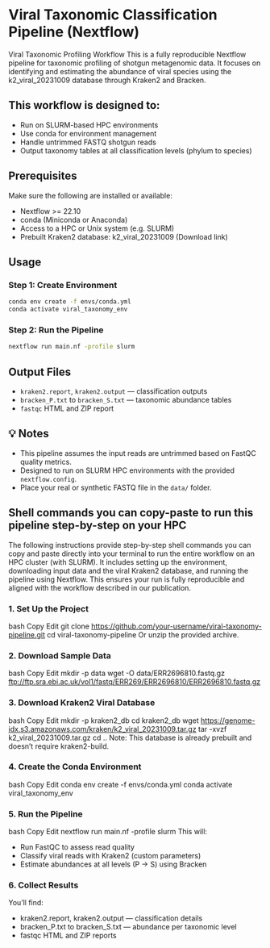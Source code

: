 # Viral Taxonomic Classification Pipeline (Nextflow)

Viral Taxonomic Profiling Workflow
This is a fully reproducible Nextflow pipeline for taxonomic profiling of shotgun metagenomic data.
It focuses on identifying and estimating the abundance of viral species using the k2_viral_20231009 database through Kraken2 and Bracken.

## This workflow is designed to:

- Run on SLURM-based HPC environments
- Use conda for environment management
- Handle untrimmed FASTQ shotgun reads
- Output taxonomy tables at all classification levels (phylum to species)


## Prerequisites
Make sure the following are installed or available:
- Nextflow >= 22.10
- conda (Miniconda or Anaconda)
- Access to a HPC or Unix system (e.g. SLURM) 
- Prebuilt Kraken2 database: k2_viral_20231009 (Download link)

## Usage

### Step 1: Create Environment

```bash
conda env create -f envs/conda.yml
conda activate viral_taxonomy_env
```

### Step 2: Run the Pipeline

```bash
nextflow run main.nf -profile slurm
```

## Output Files

- `kraken2.report`, `kraken2.output` — classification outputs
- `bracken_P.txt` to `bracken_S.txt` — taxonomic abundance tables
- `fastqc` HTML and ZIP report

## 💡 Notes

- This pipeline assumes the input reads are untrimmed based on FastQC quality metrics.
- Designed to run on SLURM HPC environments with the provided `nextflow.config`.
- Place your real or synthetic FASTQ file in the `data/` folder.
  
## Shell commands you can copy-paste to run this pipeline step-by-step on your HPC
The following instructions provide step-by-step shell commands you can copy and paste directly into your terminal to run the entire workflow on an HPC cluster (with SLURM).
It includes setting up the environment, downloading input data and the viral Kraken2 database, and running the pipeline using Nextflow.
This ensures your run is fully reproducible and aligned with the workflow described in our publication.

### 1. Set Up the Project
bash
Copy
Edit
git clone https://github.com/your-username/viral-taxonomy-pipeline.git
cd viral-taxonomy-pipeline
Or unzip the provided archive.

### 2. Download Sample Data
bash
Copy
Edit
mkdir -p data
wget -O data/ERR2696810.fastq.gz ftp://ftp.sra.ebi.ac.uk/vol1/fastq/ERR269/ERR2696810/ERR2696810.fastq.gz

### 3. Download Kraken2 Viral Database
bash
Copy
Edit
mkdir -p kraken2_db
cd kraken2_db
wget https://genome-idx.s3.amazonaws.com/kraken/k2_viral_20231009.tar.gz
tar -xvzf k2_viral_20231009.tar.gz
cd ..
Note: This database is already prebuilt and doesn’t require kraken2-build.

### 4. Create the Conda Environment
bash
Copy
Edit
conda env create -f envs/conda.yml
conda activate viral_taxonomy_env

### 5. Run the Pipeline
bash
Copy
Edit
nextflow run main.nf -profile slurm
This will:
- Run FastQC to assess read quality
- Classify viral reads with Kraken2 (custom parameters)
- Estimate abundances at all levels (P → S) using Bracken

### 6. Collect Results
You’ll find:

- kraken2.report, kraken2.output — classification details
- bracken_P.txt to bracken_S.txt — abundance per taxonomic level
- fastqc HTML and ZIP reports

